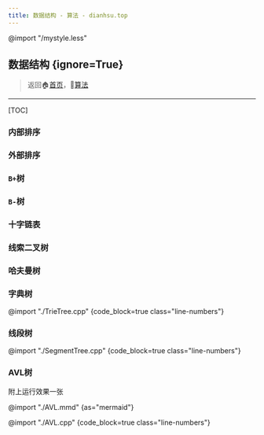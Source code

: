 ```yaml
---
title: 数据结构 - 算法 - dianhsu.top
---
```

@import "/mystyle.less"
## 数据结构 {ignore=True}
> 返回:house:[首页](../../index.html)，:rocket:[算法](../index.html)


-----------------------------------


[TOC]

### 内部排序

### 外部排序

### `B+`树

### `B-`树

### 十字链表

### 线索二叉树

### 哈夫曼树


### 字典树

@import "./TrieTree.cpp" {code_block=true class="line-numbers"}

### 线段树

@import "./SegmentTree.cpp" {code_block=true class="line-numbers"}

### AVL树

附上运行效果一张

@import "./AVL.mmd" {as="mermaid"}

@import "./AVL.cpp" {code_block=true class="line-numbers"}
